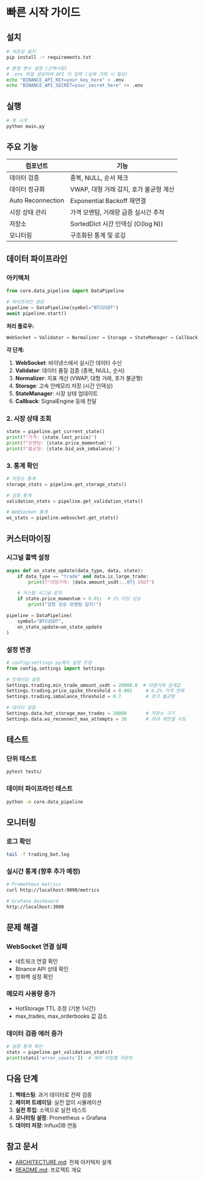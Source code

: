 # 빠른 시작 가이드

## 설치

```bash
# 의존성 설치
pip install -r requirements.txt

# 환경 변수 설정 (선택사항)
# .env 파일 생성하여 API 키 입력 (실제 거래 시 필요)
echo "BINANCE_API_KEY=your_key_here" > .env
echo "BINANCE_API_SECRET=your_secret_here" >> .env
```

## 실행

```bash
# 봇 시작
python main.py
```

## 주요 기능

| 컴포넌트 | 기능 |
|----------|------|
| 데이터 검증 | 중복, NULL, 순서 체크 |
| 데이터 정규화 | VWAP, 대형 거래 감지, 호가 불균형 계산 |
| Auto Reconnection | Exponential Backoff 재연결 |
| 시장 상태 관리 | 가격 모멘텀, 거래량 급증 실시간 추적 |
| 저장소 | SortedDict 시간 인덱싱 (O(log N)) |
| 모니터링 | 구조화된 통계 및 로깅 |

## 데이터 파이프라인

### 아키텍처
```python
from core.data_pipeline import DataPipeline

# 파이프라인 생성
pipeline = DataPipeline(symbol="BTCUSDT")
await pipeline.start()
```

**처리 플로우:**
```
WebSocket → Validator → Normalizer → Storage → StateManager → Callback
```

**각 단계:**
1. **WebSocket**: 바이낸스에서 실시간 데이터 수신
2. **Validator**: 데이터 품질 검증 (중복, NULL, 순서)
3. **Normalizer**: 지표 계산 (VWAP, 대형 거래, 호가 불균형)
4. **Storage**: 고속 인메모리 저장 (시간 인덱싱)
5. **StateManager**: 시장 상태 업데이트
6. **Callback**: SignalEngine 등에 전달

### 2. 시장 상태 조회
```python
state = pipeline.get_current_state()
print(f"가격: {state.last_price}")
print(f"모멘텀: {state.price_momentum}")
print(f"불균형: {state.bid_ask_imbalance}")
```

### 3. 통계 확인
```python
# 저장소 통계
storage_stats = pipeline.get_storage_stats()

# 검증 통계
validation_stats = pipeline.get_validation_stats()

# WebSocket 통계
ws_stats = pipeline.websocket.get_stats()
```

## 커스터마이징

### 시그널 콜백 설정
```python
async def on_state_update(data_type, data, state):
    if data_type == "trade" and data.is_large_trade:
        print(f"대형거래: {data.amount_usdt:,.0f} USDT")

    # 커스텀 시그널 로직
    if state.price_momentum > 0.01:  # 1% 이상 상승
        print("강한 상승 모멘텀 감지!")

pipeline = DataPipeline(
    symbol="BTCUSDT",
    on_state_update=on_state_update
)
```

### 설정 변경
```python
# config/settings.py에서 설정 조정
from config.settings import Settings

# 트레이딩 설정
Settings.trading.min_trade_amount_usdt = 20000.0  # 대형거래 임계값
Settings.trading.price_spike_threshold = 0.002     # 0.2% 가격 변화
Settings.trading.imbalance_threshold = 0.7         # 호가 불균형

# 데이터 설정
Settings.data.hot_storage_max_trades = 20000       # 저장소 크기
Settings.data.ws_reconnect_max_attempts = 20       # 최대 재연결 시도
```

## 테스트

### 단위 테스트
```bash
pytest tests/
```

### 데이터 파이프라인 테스트
```bash
python -m core.data_pipeline
```

## 모니터링

### 로그 확인
```bash
tail -f trading_bot.log
```

### 실시간 통계 (향후 추가 예정)
```bash
# Prometheus metrics
curl http://localhost:9090/metrics

# Grafana dashboard
http://localhost:3000
```

## 문제 해결

### WebSocket 연결 실패
- 네트워크 연결 확인
- Binance API 상태 확인
- 방화벽 설정 확인

### 메모리 사용량 증가
- HotStorage TTL 조정 (기본 1시간)
- max_trades, max_orderbooks 값 감소

### 데이터 검증 에러 증가
```python
# 검증 통계 확인
stats = pipeline.get_validation_stats()
print(stats['error_counts'])  # 에러 타입별 카운트
```

## 다음 단계

1. **백테스팅**: 과거 데이터로 전략 검증
2. **페이퍼 트레이딩**: 실전 없이 시뮬레이션
3. **실전 투입**: 소액으로 실전 테스트
4. **모니터링 설정**: Prometheus + Grafana
5. **데이터 저장**: InfluxDB 연동

## 참고 문서

- [ARCHITECTURE.md](ARCHITECTURE.md): 전체 아키텍처 설계
- [README.md](README.md): 프로젝트 개요
